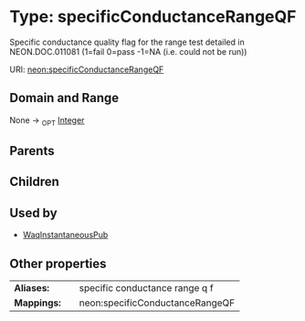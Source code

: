 
# Type: specificConductanceRangeQF


Specific conductance quality flag for the range test detailed in NEON.DOC.011081 (1=fail 0=pass -1=NA (i.e. could not be run))

URI: [neon:specificConductanceRangeQF](https://data.neonscience.org/specificConductanceRangeQF)


## Domain and Range

None ->  <sub>OPT</sub> [Integer](types/Integer.md)

## Parents


## Children


## Used by

 * [WaqInstantaneousPub](WaqInstantaneousPub.md)

## Other properties

|  |  |  |
| --- | --- | --- |
| **Aliases:** | | specific conductance range q f |
| **Mappings:** | | neon:specificConductanceRangeQF |

